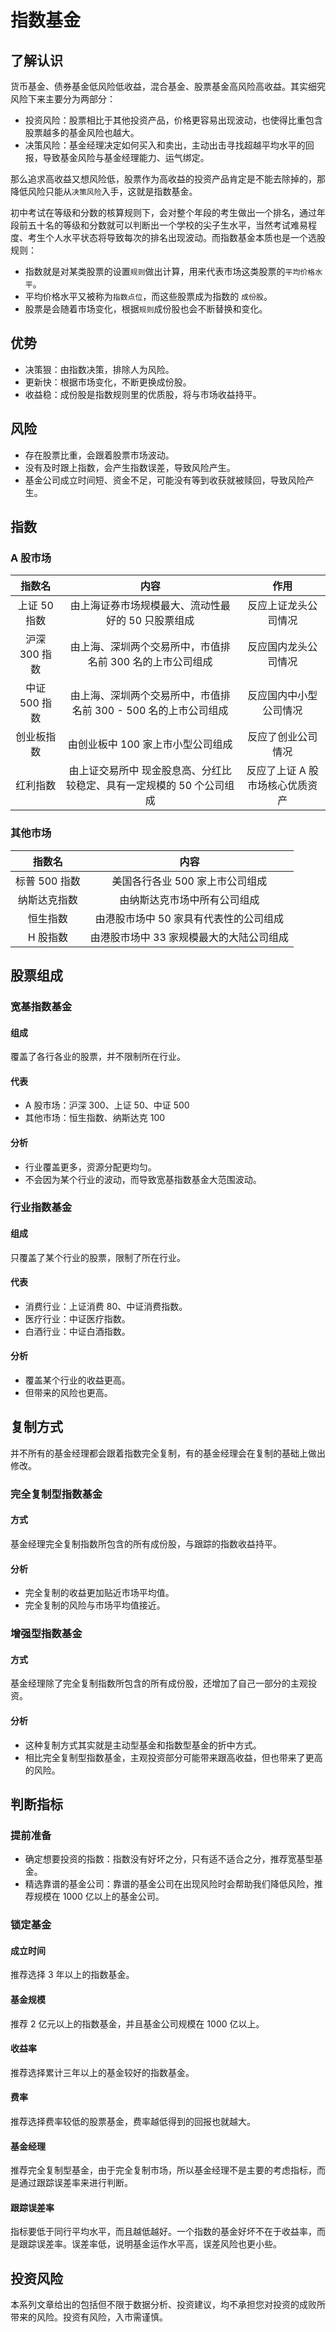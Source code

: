 # 指数基金

## 了解认识

货币基金、债券基金低风险低收益，混合基金、股票基金高风险高收益。其实细究风险下来主要分为两部分：

- 投资风险：股票相比于其他投资产品，价格更容易出现波动，也使得比重包含股票越多的基金风险也越大。
- 决策风险：基金经理决定如何买入和卖出，主动出击寻找超越平均水平的回报，导致基金风险与基金经理能力、运气绑定。

那么追求高收益又想风险低，股票作为高收益的投资产品肯定是不能去除掉的，那降低风险只能从`决策风险`入手，这就是指数基金。

初中考试在等级和分数的核算规则下，会对整个年段的考生做出一个排名，通过年段前五十名的等级和分数就可以判断出一个学校的尖子生水平，当然考试难易程度、考生个人水平状态将导致每次的排名出现波动。而指数基金本质也是一个选股规则：

- 指数就是对某类股票的设置`规则`做出计算，用来代表市场这类股票的`平均价格水平`。
- 平均价格水平又被称为`指数点位`，而这些股票成为指数的 `成份股`。
- 股票是会随着市场变化，根据`规则`成份股也会不断替换和变化。

## 优势

- 决策狠：由指数决策，排除人为风险。
- 更新快：根据市场变化，不断更换成份股。
- 收益稳：成份股是指数规则里的优质股，将与市场收益持平。

## 风险

- 存在股票比重，会跟着股票市场波动。
- 没有及时跟上指数，会产生指数误差，导致风险产生。
- 基金公司成立时间短、资金不足，可能没有等到收获就被赎回，导致风险产生。

## 指数

### A 股市场

|    指数名     |                                 内容                                  |              作用               |
| :-----------: | :-------------------------------------------------------------------: | :-----------------------------: |
| 上证 50 指数  |          由上海证券市场规模最大、流动性最好的 50 只股票组成           |      反应上证龙头公司情况       |
| 沪深 300 指数 |       由上海、深圳两个交易所中，市值排名前 300 名的上市公司组成       |      反应国内龙头公司情况       |
| 中证 500 指数 |    由上海、深圳两个交易所中，市值排名前 300 - 500 名的上市公司组成    |     反应国内中小型公司情况      |
|  创业板指数   |                   由创业板中 100 家上市小型公司组成                   |       反应了创业公司情况        |
|   红利指数    | 由上证交易所中 现金股息高、分红比较稳定、具有一定规模的 50 个公司组成 | 反应了上证 A 股市场核心优质资产 |

### 其他市场

|    指数名     |                   内容                   |
| :-----------: | :--------------------------------------: |
| 标普 500 指数 |     美国各行各业 500 家上市公司组成      |
| 纳斯达克指数  |       由纳斯达克市场中所有公司组成       |
|   恒生指数    |  由港股市场中 50 家具有代表性的公司组成  |
|   H 股指数    | 由港股市场中 33 家规模最大的大陆公司组成 |

## 股票组成

### 宽基指数基金

#### 组成

覆盖了各行各业的股票，并不限制所在行业。

#### 代表

- A 股市场：沪深 300、上证 50、中证 500
- 其他市场：恒生指数、纳斯达克 100

#### 分析

- 行业覆盖更多，资源分配更均匀。
- 不会因为某个行业的波动，而导致宽基指数基金大范围波动。

### 行业指数基金

#### 组成

只覆盖了某个行业的股票，限制了所在行业。

#### 代表

- 消费行业：上证消费 80、中证消费指数。
- 医疗行业：中证医疗指数。
- 白酒行业：中证白酒指数。

#### 分析

- 覆盖某个行业的收益更高。
- 但带来的风险也更高。

## 复制方式

并不所有的基金经理都会跟着指数完全复制，有的基金经理会在复制的基础上做出修改。

### 完全复制型指数基金

#### 方式

基金经理完全复制指数所包含的所有成份股，与跟踪的指数收益持平。

#### 分析

- 完全复制的收益更加贴近市场平均值。
- 完全复制的风险与市场平均值接近。

### 增强型指数基金

#### 方式

基金经理除了完全复制指数所包含的所有成份股，还增加了自己一部分的主观投资。

#### 分析

- 这种复制方式其实就是主动型基金和指数型基金的折中方式。
- 相比完全复制型指数基金，主观投资部分可能带来跟高收益，但也带来了更高的风险。

## 判断指标

### 提前准备

- 确定想要投资的指数：指数没有好坏之分，只有适不适合之分，推荐宽基型基金。
- 精选靠谱的基金公司：靠谱的基金公司在出现风险时会帮助我们降低风险，推荐规模在 1000 亿以上的基金公司。

### 锁定基金

#### 成立时间

推荐选择 3 年以上的指数基金。

#### 基金规模

推荐 2 亿元以上的指数基金，并且基金公司规模在 1000 亿以上。

#### 收益率

推荐选择累计三年以上的基金较好的指数基金。

#### 费率

推荐选择费率较低的股票基金，费率越低得到的回报也就越大。

#### 基金经理

推荐完全复制型基金，由于完全复制市场，所以基金经理不是主要的考虑指标，而是通过跟踪误差率来进行判断。

#### 跟踪误差率

指标要低于同行平均水平，而且越低越好。一个指数的基金好坏不在于收益率，而是跟踪误差率。误差率低，说明基金运作水平高，误差风险也更小些。

## 投资风险

本系列文章给出的包括但不限于数据分析、投资建议，均不承担您对投资的成败所带来的风险。投资有风险，入市需谨慎。

